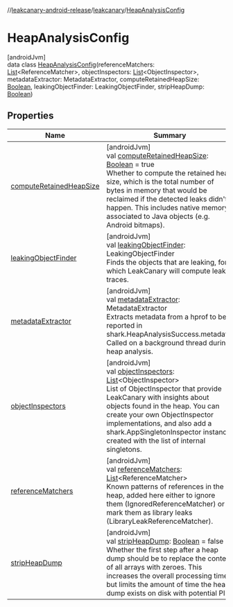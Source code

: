 //[leakcanary-android-release](../../../index.md)/[leakcanary](../index.md)/[HeapAnalysisConfig](index.md)

# HeapAnalysisConfig

[androidJvm]\
data class [HeapAnalysisConfig](index.md)(referenceMatchers: [List](https://kotlinlang.org/api/latest/jvm/stdlib/kotlin.collections/-list/index.html)&lt;ReferenceMatcher&gt;, objectInspectors: [List](https://kotlinlang.org/api/latest/jvm/stdlib/kotlin.collections/-list/index.html)&lt;ObjectInspector&gt;, metadataExtractor: MetadataExtractor, computeRetainedHeapSize: [Boolean](https://kotlinlang.org/api/latest/jvm/stdlib/kotlin/-boolean/index.html), leakingObjectFinder: LeakingObjectFinder, stripHeapDump: [Boolean](https://kotlinlang.org/api/latest/jvm/stdlib/kotlin/-boolean/index.html))

## Properties

| Name | Summary |
|---|---|
| [computeRetainedHeapSize](compute-retained-heap-size.md) | [androidJvm]<br>val [computeRetainedHeapSize](compute-retained-heap-size.md): [Boolean](https://kotlinlang.org/api/latest/jvm/stdlib/kotlin/-boolean/index.html) = true<br>Whether to compute the retained heap size, which is the total number of bytes in memory that would be reclaimed if the detected leaks didn't happen. This includes native memory associated to Java objects (e.g. Android bitmaps). |
| [leakingObjectFinder](leaking-object-finder.md) | [androidJvm]<br>val [leakingObjectFinder](leaking-object-finder.md): LeakingObjectFinder<br>Finds the objects that are leaking, for which LeakCanary will compute leak traces. |
| [metadataExtractor](metadata-extractor.md) | [androidJvm]<br>val [metadataExtractor](metadata-extractor.md): MetadataExtractor<br>Extracts metadata from a hprof to be reported in shark.HeapAnalysisSuccess.metadata. Called on a background thread during heap analysis. |
| [objectInspectors](object-inspectors.md) | [androidJvm]<br>val [objectInspectors](object-inspectors.md): [List](https://kotlinlang.org/api/latest/jvm/stdlib/kotlin.collections/-list/index.html)&lt;ObjectInspector&gt;<br>List of ObjectInspector that provide LeakCanary with insights about objects found in the heap. You can create your own ObjectInspector implementations, and also add a shark.AppSingletonInspector instance created with the list of internal singletons. |
| [referenceMatchers](reference-matchers.md) | [androidJvm]<br>val [referenceMatchers](reference-matchers.md): [List](https://kotlinlang.org/api/latest/jvm/stdlib/kotlin.collections/-list/index.html)&lt;ReferenceMatcher&gt;<br>Known patterns of references in the heap, added here either to ignore them (IgnoredReferenceMatcher) or to mark them as library leaks (LibraryLeakReferenceMatcher). |
| [stripHeapDump](strip-heap-dump.md) | [androidJvm]<br>val [stripHeapDump](strip-heap-dump.md): [Boolean](https://kotlinlang.org/api/latest/jvm/stdlib/kotlin/-boolean/index.html) = false<br>Whether the first step after a heap dump should be to replace the content of all arrays with zeroes. This increases the overall processing time but limits the amount of time the heap dump exists on disk with potential PII. |
